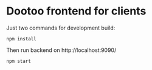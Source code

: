 # Dootoo frontend for clients

Just two commands for development build: 

    npm install
    
Then run backend on http://localhost:9090/
    
    npm start
